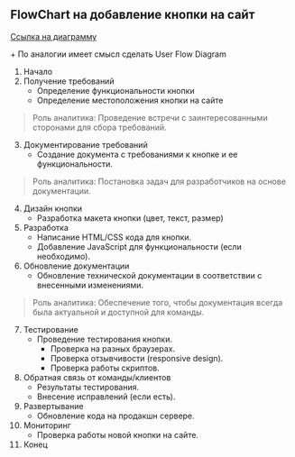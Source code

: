 ## FlowChart на добавление кнопки на сайт

[Ссылка на диаграмму](FlowChart-1.png)

\+ По аналогии имеет смысл сделать User Flow Diagram
1. Начало
2. Получение требований
   - Определение функциональности кнопки
   - Определение местоположения кнопки на сайте
> Роль аналитика: Проведение встречи с заинтересованными сторонами для сбора требований.
3. Документирование требований
   - Создание документа с требованиями к кнопке и ее функциональности.
> Роль аналитика: Постановка задач для разработчиков на основе документации.
4. Дизайн кнопки
   - Разработка макета кнопки (цвет, текст, размер)
5. Разработка
   - Написание HTML/CSS кода для кнопки.
   - Добавление JavaScript для функциональности (если необходимо).
6. Обновление документации
   - Обновление технической документации в соответствии с внесенными изменениями.
> Роль аналитика: Обеспечение того, чтобы документация всегда была актуальной и доступной для команды.
7. Тестирование
   - Проведение тестирования кнопки.
       - Проверка на разных браузерах.
       - Проверка отзывчивости (responsive design).
       - Проверка работы скриптов.
8. Обратная связь от команды/клиентов
   - Результаты тестирования.
   - Внесение исправлений (если есть).
9. Развертывание
   - Обновление кода на продакшн сервере.
10. Мониторинг
    - Проверка работы новой кнопки на сайте.
11. Конец